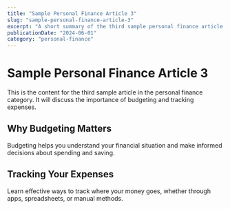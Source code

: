 ```yaml
---
title: "Sample Personal Finance Article 3"
slug: "sample-personal-finance-article-3"
excerpt: "A short summary of the third sample personal finance article."
publicationDate: "2024-06-01"
category: "personal-finance"
---
```


# Sample Personal Finance Article 3

This is the content for the third sample article in the personal finance category. It will discuss the importance of budgeting and tracking expenses.

## Why Budgeting Matters

Budgeting helps you understand your financial situation and make informed decisions about spending and saving.

## Tracking Your Expenses

Learn effective ways to track where your money goes, whether through apps, spreadsheets, or manual methods.